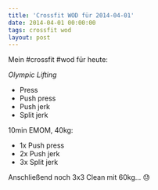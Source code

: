 ```yaml
---
title: 'Crossfit WOD für 2014-04-01'
date: 2014-04-01 00:00:00 
tags: crossfit wod
layout: post
---
```

Mein #crossfit #wod für heute:

*Olympic Lifting*

* Press
* Push press
* Push jerk
* Split jerk

10min EMOM, 40kg:

* 1x Push press
* 2x Push jerk 
* 3x Split jerk

Anschließend noch 3x3 Clean mit 60kg... :sweat:
